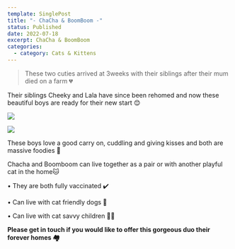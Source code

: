 ```yaml
---
template: SinglePost
title: "- ChaCha & BoomBoom -"
status: Published
date: 2022-07-18
excerpt: ChaCha & BoomBoom
categories:
  - category: Cats & Kittens
---
```

> These two cuties arrived at 3weeks with their siblings after their mum died on a farm 💔


Their siblings Cheeky and Lala have since been rehomed and now these beautiful boys are ready for their new start 😊

![](https://ucarecdn.com/eb1cf9b7-7fc7-471b-8c00-cfa9fe7098dd/)

![](https://ucarecdn.com/7a86b8a3-a85a-4713-8c4c-ae210b8cb356/)

These boys love a good carry on, cuddling and giving kisses and both are massive foodies 🤤 

Chacha and Boomboom can live together as a pair or with another playful cat in the home🐱

• They are both fully vaccinated ✔️

• Can live with cat friendly dogs 🐶

• Can live with cat savvy children 👦🏻 

**Please get in touch if you would like to offer this gorgeous duo their forever homes 🏘**